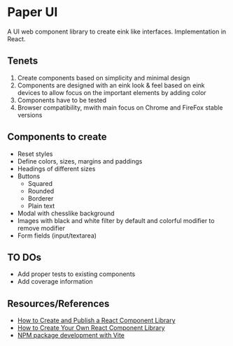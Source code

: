 # Paper UI

A UI web component library to create eink like interfaces. Implementation in React.

## Tenets

1. Create components based on simplicity and minimal design
2. Components are designed with an eink look & feel based on eink devices to allow focus on the important elements by adding color
3. Components have to be tested
4. Browser compatibility, mwith main focus on Chrome and FireFox stable versions

## Components to create

- Reset styles
- Define colors, sizes, margins and paddings
- Headings of different sizes
- Buttons
  - Squared
  - Rounded
  - Borderer
  - Plain text
- Modal with chesslike background
- Images with black and white filter by default and colorful modifier to remove modifier
- Form fields (input/textarea)

## TO DOs

- Add proper tests to existing components
- Add coverage information

## Resources/References

- [How to Create and Publish a React Component Library](https://dev.to/alexeagleson/how-to-create-and-publish-a-react-component-library-2oe)
- [How to Create Your Own React Component Library](https://javascript.plainenglish.io/how-to-create-your-own-react-component-library-e305a1a53b49)
- [NPM package development with Vite](https://dev.to/brifiction/npm-package-development-with-vite-4jc6)
